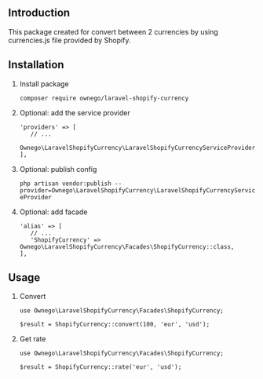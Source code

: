 ## Introduction
This package created for convert between 2 currencies by using currencies.js file provided by Shopify.
## Installation
1. Install package

    `composer require ownego/laravel-shopify-currency`
2. Optional: add the service provider

   ```
   'providers' => [
      // ...
      Ownego\LaravelShopifyCurrency\LaravelShopifyCurrencyServiceProvider::class,
   ],
   ```
3. Optional: publish config

   `php artisan vendor:publish --provider=Ownego\LaravelShopifyCurrency\LaravelShopifyCurrencyServiceProvider`
4. Optional: add facade

   ```
   'alias' => [
      // ...
      'ShopifyCurrency' => Ownego\LaravelShopifyCurrency\Facades\ShopifyCurrency::class,
   ],
   ```
## Usage
1. Convert
   ```
   use Ownego\LaravelShopifyCurrency\Facades\ShopifyCurrency;

   $result = ShopifyCurrency::convert(100, 'eur', 'usd');
   ```
2. Get rate
   ```
   use Ownego\LaravelShopifyCurrency\Facades\ShopifyCurrency;

   $result = ShopifyCurrency::rate('eur', 'usd');
   ```
